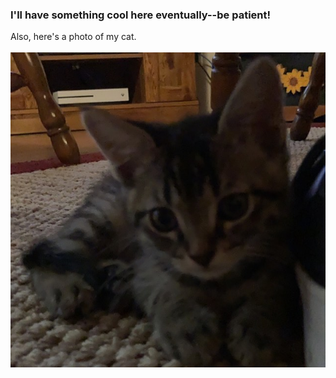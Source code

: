 ### I'll have something cool here eventually--be patient!
Also, here's a photo of my cat.<br><br>
![Ricky](./rickybaby.jpg)
